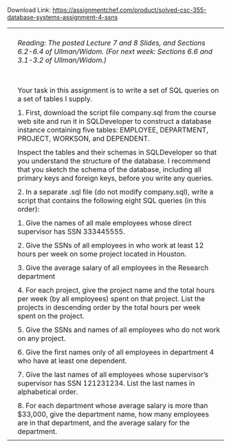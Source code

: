 Download Link: https://assignmentchef.com/product/solved-csc-355-database-systems-assignment-4-ssns
<br>
<table class="highlight tab-size js-file-line-container" data-tab-size="8">

 <tbody>

  <tr>

   <td id="L6" class="blob-num js-line-number" data-line-number="6"></td>

   <td id="LC6" class="blob-code blob-code-inner js-file-line"><h6>Reading: The posted Lecture 7 and 8 Slides, and Sections 6.2-6.4 of Ullman/Widom. (For next week: Sections 6.6 and 3.1-3.2 of Ullman/Widom.)</h6></td>

  </tr>

  <tr>

   <td id="L7" class="blob-num js-line-number" data-line-number="7"></td>

   <td id="LC7" class="blob-code blob-code-inner js-file-line"></td>

  </tr>

  <tr>

   <td id="L8" class="blob-num js-line-number" data-line-number="8"></td>

   <td id="LC8" class="blob-code blob-code-inner js-file-line">Your task in this assignment is to write a set of SQL queries on a set of tables I supply.</td>

  </tr>

  <tr>

   <td id="L9" class="blob-num js-line-number" data-line-number="9"></td>

   <td id="LC9" class="blob-code blob-code-inner js-file-line"></td>

  </tr>

  <tr>

   <td id="L10" class="blob-num js-line-number" data-line-number="10"></td>

   <td id="LC10" class="blob-code blob-code-inner js-file-line">1. First, download the script file company.sql from the course web site and run it in SQLDeveloper to construct a database instance containing five tables: EMPLOYEE, DEPARTMENT, PROJECT, WORKSON, and DEPENDENT.</td>

  </tr>

  <tr>

   <td id="L11" class="blob-num js-line-number" data-line-number="11"></td>

   <td id="LC11" class="blob-code blob-code-inner js-file-line"></td>

  </tr>

  <tr>

   <td id="L12" class="blob-num js-line-number" data-line-number="12"></td>

   <td id="LC12" class="blob-code blob-code-inner js-file-line">Inspect the tables and their schemas in SQLDeveloper so that you understand the structure of the database. I recommend that you sketch the schema of the database, including all primary keys and foreign keys, before you write any queries.</td>

  </tr>

  <tr>

   <td id="L13" class="blob-num js-line-number" data-line-number="13"></td>

   <td id="LC13" class="blob-code blob-code-inner js-file-line"></td>

  </tr>

  <tr>

   <td id="L14" class="blob-num js-line-number" data-line-number="14"></td>

   <td id="LC14" class="blob-code blob-code-inner js-file-line">2. In a separate .sql file (do not modify company.sql), write a script that contains the following eight SQL queries (in this order):</td>

  </tr>

  <tr>

   <td id="L15" class="blob-num js-line-number" data-line-number="15"></td>

   <td id="LC15" class="blob-code blob-code-inner js-file-line"></td>

  </tr>

  <tr>

   <td id="L16" class="blob-num js-line-number" data-line-number="16"></td>

   <td id="LC16" class="blob-code blob-code-inner js-file-line">1. Give the names of all male employees whose direct supervisor has SSN 333445555.</td>

  </tr>

  <tr>

   <td id="L17" class="blob-num js-line-number" data-line-number="17"></td>

   <td id="LC17" class="blob-code blob-code-inner js-file-line"></td>

  </tr>

  <tr>

   <td id="L18" class="blob-num js-line-number" data-line-number="18"></td>

   <td id="LC18" class="blob-code blob-code-inner js-file-line">2. Give the SSNs of all employees in who work at least 12 hours per week on some project located in Houston.</td>

  </tr>

  <tr>

   <td id="L19" class="blob-num js-line-number" data-line-number="19"></td>

   <td id="LC19" class="blob-code blob-code-inner js-file-line"></td>

  </tr>

  <tr>

   <td id="L20" class="blob-num js-line-number" data-line-number="20"></td>

   <td id="LC20" class="blob-code blob-code-inner js-file-line">3. Give the average salary of all employees in the Research department</td>

  </tr>

  <tr>

   <td id="L21" class="blob-num js-line-number" data-line-number="21"></td>

   <td id="LC21" class="blob-code blob-code-inner js-file-line"></td>

  </tr>

  <tr>

   <td id="L22" class="blob-num js-line-number" data-line-number="22"></td>

   <td id="LC22" class="blob-code blob-code-inner js-file-line">4. For each project, give the project name and the total hours per week (by all employees) spent on that project. List the projects in descending order by the total hours per week spent on the project.</td>

  </tr>

  <tr>

   <td id="L23" class="blob-num js-line-number" data-line-number="23"></td>

   <td id="LC23" class="blob-code blob-code-inner js-file-line"></td>

  </tr>

  <tr>

   <td id="L24" class="blob-num js-line-number" data-line-number="24"></td>

   <td id="LC24" class="blob-code blob-code-inner js-file-line">5. Give the SSNs and names of all employees who do not work on any project.</td>

  </tr>

  <tr>

   <td id="L25" class="blob-num js-line-number" data-line-number="25"></td>

   <td id="LC25" class="blob-code blob-code-inner js-file-line"></td>

  </tr>

  <tr>

   <td id="L26" class="blob-num js-line-number" data-line-number="26"></td>

   <td id="LC26" class="blob-code blob-code-inner js-file-line">6. Give the first names only of all employees in department 4 who have at least one dependent.</td>

  </tr>

  <tr>

   <td id="L27" class="blob-num js-line-number" data-line-number="27"></td>

   <td id="LC27" class="blob-code blob-code-inner js-file-line"></td>

  </tr>

  <tr>

   <td id="L28" class="blob-num js-line-number" data-line-number="28"></td>

   <td id="LC28" class="blob-code blob-code-inner js-file-line">7. Give the last names of all employees whose supervisor’s supervisor has SSN 121231234. List the last names in alphabetical order.</td>

  </tr>

  <tr>

   <td id="L29" class="blob-num js-line-number" data-line-number="29"></td>

   <td id="LC29" class="blob-code blob-code-inner js-file-line"></td>

  </tr>

  <tr>

   <td id="L30" class="blob-num js-line-number" data-line-number="30"></td>

   <td id="LC30" class="blob-code blob-code-inner js-file-line">8. For each department whose average salary is more than $33,000, give the department name, how many employees are in that department, and the average salary for the department.</td>

  </tr>

  <tr>

   <td id="L31" class="blob-num js-line-number" data-line-number="31"></td>

   <td id="LC31" class="blob-code blob-code-inner js-file-line"></td>

  </tr>

 </tbody>

</table>


